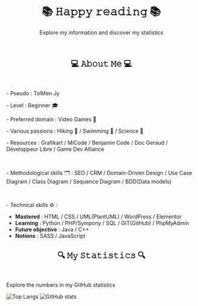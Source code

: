 <body>
  <div align="center">
    <h1> 📚 𝙷𝚊𝚙𝚙𝚢 𝚛𝚎𝚊𝚍𝚒𝚗𝚐 📚 </h1>
    <p align="center"> Explore my information and discover my statistics </p>
  </div>
  
  <br>
  
  <section>
    <h2 align="center"> 💻 𝙰𝚋𝚘𝚞𝚝 𝙼𝚎 💻 </h2>
    <br>
    <p> - Pseudo : TolMen Jy</p>
    <p> - Level : Beginner 🎓 </p>
    <p> - Preferred domain : Video Games 👾 </p>
    <p> - Various passions : Hiking 🌳 / Swimming 🌊 / Science 🔬 </p>
    <p> - Resources : Grafikart / MiCode / Benjamin Code / Doc Geraud / Développeur Libre / Game Dev Alliance </p>
    <br>
    <p> - Methodological skills 🗂️ : SEO / CRM / Domain-Driven Design / Use Case Diagram / Class Diagram / Sequence Diagram / BDD(Data models) </p>
    <br>
    <p> - Technical skills ⚙️ : </p>
    <ul>
      <li> <strong>Mastered</strong> : HTML / CSS / UML(PlantUML) / WordPress / Elementor </li>
      <li> <strong>Learning</strong> : Python / PHP/Sympony / SQL / GIT(GitHub) / PhpMyAdmin </li>
      <li> <strong>Future objective</strong> : Java / C++ </li>
      <li> <strong>Notions</strong> : SASS / JavaScript </li>
    </ul>
  </section>
  
  <section>
    <h2 align="center"> 🔍 𝙼𝚢 𝚂𝚝𝚊𝚝𝚒𝚜𝚝𝚒𝚌𝚜 🔍 </h2>
    <br>
    <p> Explore the numbers in my GitHub statistics </p>
  </section>
</body>

![Top Langs](https://github-readme-stats.vercel.app/api/top-langs/?username=TolMen&layout=donut&custom_title=Usage%20percentage&theme=midnight-purple)
![GitHub stats](https://github-readme-stats.vercel.app/api?username=TolMen&show_icons=true&theme=midnight-purple&custom_title=General%20informations)
